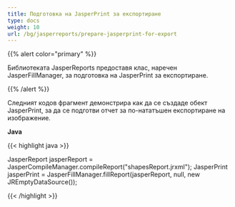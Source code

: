 ```yaml
---
title: Подготовка на JasperPrint за експортиране
type: docs
weight: 10
url: /bg/jasperreports/prepare-jasperprint-for-export
---
```


{{% alert color="primary" %}}

Библиотеката JasperReports предоставя клас, наречен JasperFillManager, за подготовка на JasperPrint за експортиране.

{{% /alert %}}

Следният кодов фрагмент демонстрира как да се създаде обект JasperPrint, за да се подготви отчет за по-нататъшен експортиране на изображение.

**Java**

{{< highlight java >}}

JasperReport jasperReport = JasperCompileManager.compileReport("shapesReport.jrxml");
JasperPrint jasperPrint = JasperFillManager.fillReport(jasperReport, null, new JREmptyDataSource());

{{< /highlight >}}
